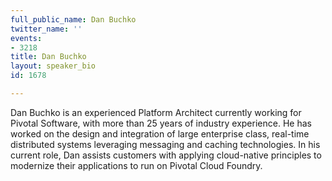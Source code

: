 ```yaml
---
full_public_name: Dan Buchko
twitter_name: ''
events:
- 3218
title: Dan Buchko
layout: speaker_bio
id: 1678

---
```

Dan Buchko is an experienced Platform Architect currently working for Pivotal Software, with more than 25 years of industry experience.  He has worked on the design and integration of large enterprise class, real-time distributed systems leveraging messaging and caching technologies.  In his current role, Dan assists customers with applying cloud-native principles to modernize their applications to run on Pivotal Cloud Foundry. 